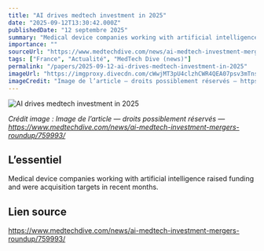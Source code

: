 ```yaml
---
title: "AI drives medtech investment in 2025"
date: "2025-09-12T13:30:42.000Z"
publishedDate: "12 septembre 2025"
summary: "Medical device companies working with artificial intelligence raised funding and were acquisition targets in recent months."
importance: ""
sourceUrl: "https://www.medtechdive.com/news/ai-medtech-investment-mergers-roundup/759993/"
tags: ["France", "Actualité", "MedTech Dive (news)"]
permalink: "/papers/2025-09-12-ai-drives-medtech-investment-in-2025"
imageUrl: "https://imgproxy.divecdn.com/cWwjMT3pU4clzhCWR4QEA07psv3mTnsiDByyfwRdaVc/g:nowe:0:135/c:720:406/rs:fit:770:435/Z3M6Ly9kaXZlc2l0ZS1zdG9yYWdlL2RpdmVpbWFnZS9BaWRvY19NZWRpY2FsLmpwZw==.webp"
imageCredit: "Image de l’article — droits possiblement réservés — https://www.medtechdive.com/news/ai-medtech-investment-mergers-roundup/759993/"
---
```


![AI drives medtech investment in 2025](https://imgproxy.divecdn.com/cWwjMT3pU4clzhCWR4QEA07psv3mTnsiDByyfwRdaVc/g:nowe:0:135/c:720:406/rs:fit:770:435/Z3M6Ly9kaXZlc2l0ZS1zdG9yYWdlL2RpdmVpbWFnZS9BaWRvY19NZWRpY2FsLmpwZw==.webp)

*Crédit image : Image de l’article — droits possiblement réservés — https://www.medtechdive.com/news/ai-medtech-investment-mergers-roundup/759993/*

## L’essentiel

Medical device companies working with artificial intelligence raised funding and were acquisition targets in recent months.

## Lien source

https://www.medtechdive.com/news/ai-medtech-investment-mergers-roundup/759993/
